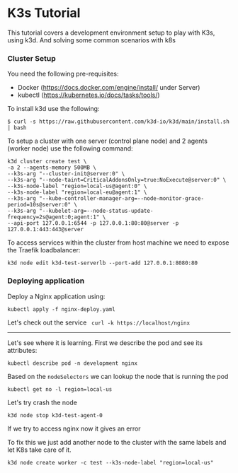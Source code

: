 # K3s Tutorial

This tutorial covers a development environment setup to play with K3s, using k3d. And solving some common scenarios with k8s



### Cluster Setup

You need the following pre-requisites:

- Docker (https://docs.docker.com/engine/install/ under Server)
- kubectl (https://kubernetes.io/docs/tasks/tools/)



To install k3d use the following:

```
$ curl -s https://raw.githubusercontent.com/k3d-io/k3d/main/install.sh | bash
```



To setup a cluster with one server (control plane node) and 2 agents (worker node) use the following command:

```
k3d cluster create test \
-a 2 --agents-memory 500MB \
--k3s-arg "--cluster-init@server:0" \
--k3s-arg "--node-taint=CriticalAddonsOnly=true:NoExecute@server:0" \
--k3s-node-label "region=local-us@agent:0" \
--k3s-node-label "region=local-eu@agent:1" \
--k3s-arg "--kube-controller-manager-arg=--node-monitor-grace-period=10s@server:0" \
--k3s-arg "--kubelet-arg=--node-status-update-frequency=2s@agent:0;agent:1" \
--api-port 127.0.0.1:6544 -p 127.0.0.1:80:80@server -p 127.0.0.1:443:443@server
```



To access services within the cluster from host machine we need to expose the Traefik loadbalancer:

```
k3d node edit k3d-test-serverlb --port-add 127.0.0.1:8080:80
```



### Deploying application



Deploy a Nginx application using:

```
kubectl apply -f nginx-deploy.yaml
```

Let's check out the service ` curl -k https://localhost/nginx`

****

Let's see where it is learning. First we describe the pod and see its attributes:

```
kubectl describe pod -n development nginx
```

Based on the `nodeSelectors` we can lookup the node that is running the pod

```
kubectl get no -l region=local-us
```

Let's try crash the node
```
k3d node stop k3d-test-agent-0
```

If we try to access nginx now it gives an error

To fix this we just add another node to the cluster with the same labels and let K8s take care of it.

```
k3d node create worker -c test --k3s-node-label "region=local-us"
```

